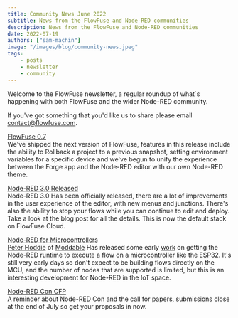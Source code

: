 ```yaml
---
title: Community News June 2022
subtitle: News from the FlowFuse and Node-RED communities
description: News from the FlowFuse and Node-RED communities
date: 2022-07-19
authors: ["sam-machin"]
image: "/images/blog/community-news.jpeg"
tags:
    - posts
    - newsletter
    - community
---
```


Welcome to the FlowFuse newsletter, a regular roundup of what\`s happening with both FlowFuse and the wider Node-RED community. 
<!--more-->
If you've got something that you'd like us to share please email [contact@flowfuse.com](mailto:contact@flowfuse.com).

[FlowFuse 0.7 ](/blog/2022/07/flowforge-07-released)  
We've shipped the next version of FlowFuse, features in this release include the ability to Rollback a project to a previous snapshot, setting environment variables for a specific device and we've begun to unify the experience between the Forge app and the Node-RED editor with our own Node-RED theme.

[Node-RED 3.0 Released ](https://nodered.org/blog/2022/07/14/version-3-0-released)  
Node-RED 3.0 Has been officially released, there are a lot of improvements in the user experience of the editor, with new menus and junctions. There's also the ability to stop your flows while you can continue to edit and deploy. Take a look at the blog post for all the details. This is now the default stack on FlowFuse Cloud.

[Node-RED for Microcontrollers](https://discourse.nodered.org/t/node-red-flows-on-esp8266-and-esp32/64345)  
[Peter Hoddie](https://twitter.com/phoddie) of [Moddable](https://moddable.com) Has released some early [work](https://github.com/phoddie/node-red-mcu) on getting the Node-RED runtime to execute a flow on a microcontroller like the ESP32. It's still very early days so don't expect to be building flows directly on the MCU, and the number of nodes that are supported is limited, but this is an interesting development for Node-RED in the IoT space.

 [Node-RED Con CFP](https://www.papercall.io/nrcon2022)  
A reminder about Node-RED Con and the call for papers, submissions close at the end of July so get your proposals in now.
